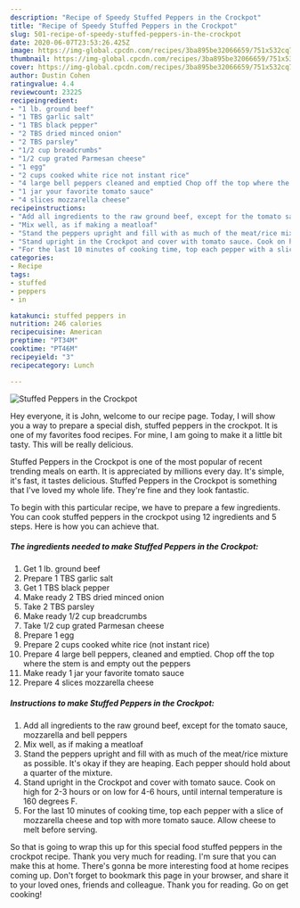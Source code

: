 ```yaml
---
description: "Recipe of Speedy Stuffed Peppers in the Crockpot"
title: "Recipe of Speedy Stuffed Peppers in the Crockpot"
slug: 501-recipe-of-speedy-stuffed-peppers-in-the-crockpot
date: 2020-06-07T23:53:26.425Z
image: https://img-global.cpcdn.com/recipes/3ba895be32066659/751x532cq70/stuffed-peppers-in-the-crockpot-recipe-main-photo.jpg
thumbnail: https://img-global.cpcdn.com/recipes/3ba895be32066659/751x532cq70/stuffed-peppers-in-the-crockpot-recipe-main-photo.jpg
cover: https://img-global.cpcdn.com/recipes/3ba895be32066659/751x532cq70/stuffed-peppers-in-the-crockpot-recipe-main-photo.jpg
author: Dustin Cohen
ratingvalue: 4.4
reviewcount: 23225
recipeingredient:
- "1 lb. ground beef"
- "1 TBS garlic salt"
- "1 TBS black pepper"
- "2 TBS dried minced onion"
- "2 TBS parsley"
- "1/2 cup breadcrumbs"
- "1/2 cup grated Parmesan cheese"
- "1 egg"
- "2 cups cooked white rice not instant rice"
- "4 large bell peppers cleaned and emptied Chop off the top where the stem is and empty out the peppers"
- "1 jar your favorite tomato sauce"
- "4 slices mozzarella cheese"
recipeinstructions:
- "Add all ingredients to the raw ground beef, except for the tomato sauce, mozzarella and bell peppers"
- "Mix well, as if making a meatloaf"
- "Stand the peppers upright and fill with as much of the meat/rice mixture as possible. It&#39;s okay if they are heaping. Each pepper should hold about a quarter of the mixture."
- "Stand upright in the Crockpot and cover with tomato sauce. Cook on high for 2-3 hours or on low for 4-6 hours, until internal temperature is 160 degrees F."
- "For the last 10 minutes of cooking time, top each pepper with a slice of mozzarella cheese and top with more tomato sauce. Allow cheese to melt before serving."
categories:
- Recipe
tags:
- stuffed
- peppers
- in

katakunci: stuffed peppers in 
nutrition: 246 calories
recipecuisine: American
preptime: "PT34M"
cooktime: "PT46M"
recipeyield: "3"
recipecategory: Lunch

---
```



![Stuffed Peppers in the Crockpot](https://img-global.cpcdn.com/recipes/3ba895be32066659/751x532cq70/stuffed-peppers-in-the-crockpot-recipe-main-photo.jpg)

Hey everyone, it is John, welcome to our recipe page. Today, I will show you a way to prepare a special dish, stuffed peppers in the crockpot. It is one of my favorites food recipes. For mine, I am going to make it a little bit tasty. This will be really delicious.



Stuffed Peppers in the Crockpot is one of the most popular of recent trending meals on earth. It is appreciated by millions every day. It's simple, it's fast, it tastes delicious. Stuffed Peppers in the Crockpot is something that I've loved my whole life. They're fine and they look fantastic.


To begin with this particular recipe, we have to prepare a few ingredients. You can cook stuffed peppers in the crockpot using 12 ingredients and 5 steps. Here is how you can achieve that.

<!--inarticleads1-->

##### The ingredients needed to make Stuffed Peppers in the Crockpot:

1. Get 1 lb. ground beef
1. Prepare 1 TBS garlic salt
1. Get 1 TBS black pepper
1. Make ready 2 TBS dried minced onion
1. Take 2 TBS parsley
1. Make ready 1/2 cup breadcrumbs
1. Take 1/2 cup grated Parmesan cheese
1. Prepare 1 egg
1. Prepare 2 cups cooked white rice (not instant rice)
1. Prepare 4 large bell peppers, cleaned and emptied. Chop off the top where the stem is and empty out the peppers
1. Make ready 1 jar your favorite tomato sauce
1. Prepare 4 slices mozzarella cheese




<!--inarticleads2-->

##### Instructions to make Stuffed Peppers in the Crockpot:

1. Add all ingredients to the raw ground beef, except for the tomato sauce, mozzarella and bell peppers
1. Mix well, as if making a meatloaf
1. Stand the peppers upright and fill with as much of the meat/rice mixture as possible. It&#39;s okay if they are heaping. Each pepper should hold about a quarter of the mixture.
1. Stand upright in the Crockpot and cover with tomato sauce. Cook on high for 2-3 hours or on low for 4-6 hours, until internal temperature is 160 degrees F.
1. For the last 10 minutes of cooking time, top each pepper with a slice of mozzarella cheese and top with more tomato sauce. Allow cheese to melt before serving.




So that is going to wrap this up for this special food stuffed peppers in the crockpot recipe. Thank you very much for reading. I'm sure that you can make this at home. There's gonna be more interesting food at home recipes coming up. Don't forget to bookmark this page in your browser, and share it to your loved ones, friends and colleague. Thank you for reading. Go on get cooking!
